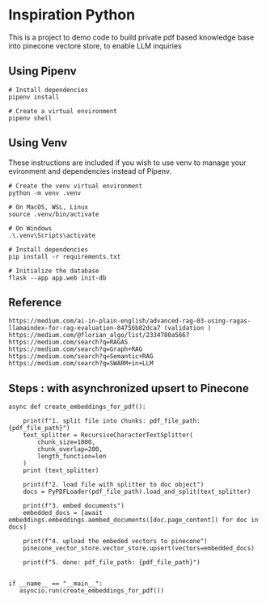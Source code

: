 # Inspiration Python

This is a project to demo code to build private pdf based knowledge base into pinecone vectore store, to enable LLM inquiries


## Using Pipenv 

```
# Install dependencies
pipenv install

# Create a virtual environment
pipenv shell

```

## Using Venv 

These instructions are included if you wish to use venv to manage your evironment and dependencies instead of Pipenv.

```
# Create the venv virtual environment
python -m venv .venv

# On MacOS, WSL, Linux
source .venv/bin/activate

# On Windows
.\.venv\Scripts\activate

# Install dependencies
pip install -r requirements.txt

# Initialize the database
flask --app app.web init-db
```

## Reference
```
https://medium.com/ai-in-plain-english/advanced-rag-03-using-ragas-llamaindex-for-rag-evaluation-84756b82dca7 (validation )
https://medium.com/@florian_algo/list/2334780a5667
https://medium.com/search?q=RAGAS
https://medium.com/search?q=Graph+RAG
https://medium.com/search?q=Semantic+RAG
https://medium.com/search?q=SWARM+in+LLM

```


## Steps : with asynchronized upsert to Pinecone
```
async def create_embeddings_for_pdf():

    print(f"1. split file into chunks: pdf_file_path: {pdf_file_path}")
    text_splitter = RecursiveCharacterTextSplitter(
        chunk_size=1000,
        chunk_overlap=200,
        length_function=len    
    )
    print (text_splitter)

    print(f"2. load file with splitter to doc object")
    docs = PyPDFLoader(pdf_file_path).load_and_split(text_splitter)

    print(f"3. embed documents")
    embedded_docs = [await embeddings.embeddings.aembed_documents([doc.page_content]) for doc in docs]

    print(f"4. upload the embeded vectors to pinecone")
    pinecone_vector_store.vector_store.upsert(vectors=embedded_docs)
    
    print(f"5. done: pdf_file_path: {pdf_file_path}")
    

if __name__ == "__main__":
   asyncio.run(create_embeddings_for_pdf())

```